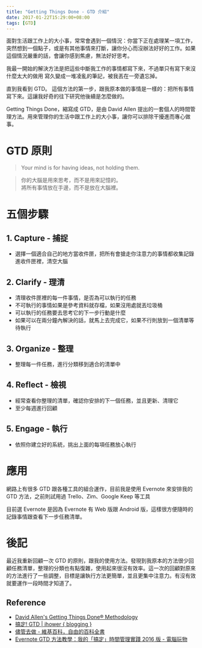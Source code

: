 ```yaml
---
title: "Getting Things Done - GTD 介紹"
date: 2017-01-22T15:29:00+08:00
tags: [GTD]
---
```

面對生活跟工作上的大小事，常常會遇到一個情況：你當下正在處理某一項工作，突然想到一個點子，或是有其他事情來打斷，讓你分心而沒辦法好好的工作。如果這個情況嚴重的話，會讓你感到焦慮，無法好好思考。

我最一開始的解決方法是把這些中斷我工作的事情都寫下來，不過單只有寫下來沒什麼太大的做用
寫久變成一堆凌亂的筆記，被我丟在一旁遺忘掉。

直到我看到 GTD。
這個方法的第一步，跟我原本做的事情是一樣的：把所有事情寫下來。這讓我好奇的往下研究他後續是怎麼做的。

Getting Things Done，縮寫成 GTD，是由 David Allen 提出的一套個人的時間管理方法。用來管理你的生活中跟工作上的大小事，讓你可以排除干擾進而專心做事。

# GTD 原則

> Your mind is for having ideas, not holding them.


> 你的大腦是用來思考，而不是用來記憶的。  
> 將所有事情放在手邊，而不是放在大腦裡。

# 五個步驟
## 1. Capture - 捕捉

- 選擇一個適合自己的地方當收件匣，把所有會搶走你注意力的事情都收集記錄進收件匣裡，清空大腦

## 2. Clarify - 理清

- 清理收件匣裡的每一件事情，是否為可以執行的任務
- 不可執行的事情如果是參考資料就存檔，如果沒用處就丟垃圾桶
- 可以執行的任務要去思考它的下一步行動是什麼
- 如果可以在兩分鐘內解決的話，就馬上去完成它，如果不行則放到一個清單等待執行

## 3. Organize - 整理

- 整理每一件任務，進行分類移到適合的清單中

## 4. Reflect - 檢視

- 經常查看你整理的清單，確認你安排的下一個任務，並且更新、清理它
- 至少每週進行回顧

## 5. Engage - 執行

- 依照你建立好的系統，挑出上面的每項任務放心執行

# 應用

網路上有很多 GTD 跟各種工具的組合運作，目前我是使用 Evernote 來安排我的 GTD 方法，之前則試用過 Trello、Zim、Google Keep 等工具

目前選 Evernote 是因為 Evernote 有 Web 版跟 Android 版，這樣很方便隨時的記錄事情跟查看下一步任務清單。

# 後記

最近我重新回顧一次 GTD 的原則，跟我的使用方法。發現到我原本的方法很少回顧任務清單，整理的分類也有點復雜，使用起來很沒有效率。這一次的回顧對原來的方法進行了一些調整，目標是讓執行方法更簡單，並且更集中注意力。有沒有效就要運作一段時間才知道了。

## Reference
- [David Allen's Getting Things Done® Methodology](http://gettingthingsdone.com/)
- [搞定! GTD | ihower { blogging }](https://ihower.tw/blog/archives/1483)
- [儘管去做 - 維基百科，自由的百科全書](https://zh.wikipedia.org/wiki/%E5%B0%BD%E7%AE%A1%E5%8E%BB%E5%81%9A)
- [Evernote GTD 方法教學：我的「搞定」時間管理實踐 2016 版 - 電腦玩物](http://www.playpcesor.com/2016/08/evernote-gtd-2016.html)
